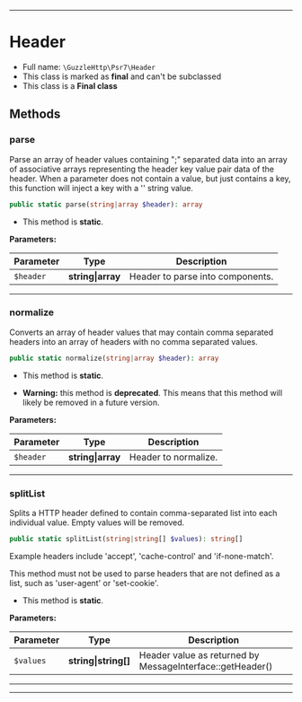 ***

# Header

* Full name: `\GuzzleHttp\Psr7\Header`
* This class is marked as **final** and can't be subclassed
* This class is a **Final class**

## Methods

### parse

Parse an array of header values containing ";" separated data into an
array of associative arrays representing the header key value pair data
of the header. When a parameter does not contain a value, but just
contains a key, this function will inject a key with a '' string value.

```php
public static parse(string|array $header): array
```

* This method is **static**.

**Parameters:**

| Parameter | Type | Description |
|-----------|------|-------------|
| `$header` | **string&#124;array** | Header to parse into components. |

***

### normalize

Converts an array of header values that may contain comma separated
headers into an array of headers with no comma separated values.

```php
public static normalize(string|array $header): array
```

* This method is **static**.


* **Warning:** this method is **deprecated**. This means that this method will likely be removed in a future version.

**Parameters:**

| Parameter | Type | Description |
|-----------|------|-------------|
| `$header` | **string&#124;array** | Header to normalize. |

***

### splitList

Splits a HTTP header defined to contain comma-separated list into
each individual value. Empty values will be removed.

```php
public static splitList(string|string[] $values): string[]
```

Example headers include 'accept', 'cache-control' and 'if-none-match'.

This method must not be used to parse headers that are not defined as
a list, such as 'user-agent' or 'set-cookie'.

* This method is **static**.

**Parameters:**

| Parameter | Type | Description |
|-----------|------|-------------|
| `$values` | **string&#124;string[]** | Header value as returned by MessageInterface::getHeader() |

***


***

